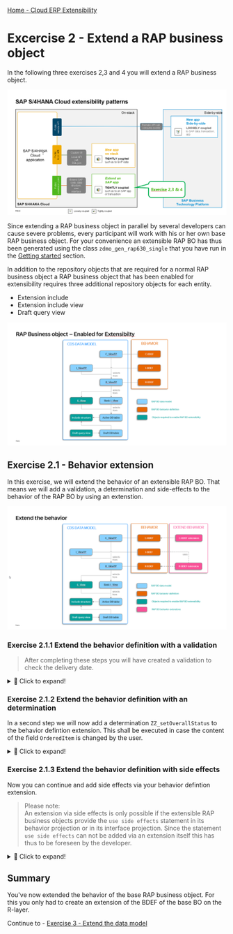 [Home - Cloud ERP Extensibility](../../../../#exercises)

# Excercise 2 - Extend a RAP business object

In the following three exercises 2,3 and 4 you will extend a RAP business object.  

![Scenario extend an SAP app](images/Scenario_Extend_SAP_App.png)   

Since extending a RAP business object in parallel by several developers can cause severe problems, every participant will work with his or her own base RAP business object. For your convenience an extensible RAP BO has thus been generated using the class `zdmo_gen_rap630_single` that you have run in the [Getting started](../ex0/README.md) section.

In addition to the repository objects that are required for a normal RAP business object a RAP business object that has been enabled for extensibility requires three additional repository objects for each entity.   

- Extension include  
- Extension include view   
- Draft query view
    
![A RAP BO enabled for extensibility](images/Extensibility_RAP_Business_Object_Enabled_For_Extensibility.png)   


## Exercise 2.1 - Behavior extension

In this exercise, we will extend the behavior of an extensible RAP BO. That means we will add a validation, a determination and side-effects to the behavior of the RAP BO by using an extenstion.    

![BDEF Extension](images/Extensibility_Extend_the_behavior.png)    

### Exercise 2.1.1 Extend the behavior definition with a validation

>  After completing these steps you will have created a validation to check the delivery date.  

 <details>
  <summary>🔵 Click to expand!</summary>

1. Right-click on the behavior definition `ZRAP630R_ShopTP_###` and select **New Behavior Extension** from the context menue. 

   ![BDEF Extension](images/ex2_01_010_RAP630.png)   

2. In the Create Behavior Extension dialogue enter the following values

    > **⚠⚠⚠ Caution**     
    > Be sure to change the name of the package from `ZRAP630_###` to `ZRAP630_###_EXT`.
    > By default the dialogue will propose the package name of the base RAP BO.  
    > In case of a package delivered by SAP this won't be a problem, but here we want to build the extension in a different package
    > in the customer namespace `Z`.
    
    **Package**: ⚠`ZRAP630_###_EXT`⚠   
    **Name**: `ZRAP630R_EXT_SHOPTP_###`  
    **Description**: `Extension for ZRAP630R_ShopTP_###`    
    **Behavior Definition**: `ZRAP630R_SHOPTP_###`  
    **BO Interface**: `ZRAP630I_SHOPTP_###`  

    ![BDEF Extension](images/ex2_01_020_RAP630.png)   

3. Select a transport request and press **Finish**   <  

4. Add a validation `zz_validateDeliverydate` to your behavior defintion that reacts on `create;` and the field `DeliveryDate;`  
   This validation must also be added to the `draft determine action Prepare` and activate your changes.
 
   <pre lang="ABAP">
   extension using interface zrap630i_shoptp_###
   implementation in class zbp_rap630r_ext_shoptp_### unique;

   extend behavior for Shop
   {     
     validation zz_validateDeliverydate on save { create;   field DeliveryDate; }

     extend draft determine action  Prepare
     {
       validation zz_validateDeliveryDate;
     }
   }  
   </pre> 

   
5. Click on the proposed name of the behavior implementation class **(1)** of your behavior extension and press **Ctrl+1** to start the content assist and click on the proposed action **(2)** and press Next **(3)**.  
   
   ![BDEF Extension](images/ex2_01_050_RAP630.png) 
   
6. Select a transport request and press **Finish**.    
   
7. This will open the editor for your behavior implementation class. Here you have to have to navigate to the **Local Types** tab since the implementation of behaviors takes place in local classes.    

   ![BDEF Extension](images/ex2_01_060_RAP630.png)    

8. Add the following code to the local class `lhc_shop` which implements the validation. 

   <pre lang="ABAP">   
   CLASS lhc_shop DEFINITION INHERITING FROM cl_abap_behavior_handler.   
   
     PUBLIC SECTION.  
       CONSTANTS state_area_check_delivery_date       TYPE string VALUE 'CHECK_DELIVERYDATE'       ##NO_TEXT.   
     PRIVATE SECTION.  
       METHODS zz_validateDeliverydate               FOR VALIDATE ON SAVE  
         IMPORTING keys FOR Shop~zz_validateDeliverydate.  
   
   ENDCLASS.  
   
   CLASS lhc_shop IMPLEMENTATION.  
   
     METHOD zz_validateDeliverydate.  
       READ ENTITIES OF ZRAP630i_ShopTP_### IN LOCAL MODE  
               ENTITY Shop  
               FIELDS ( DeliveryDate OverallStatus )  
               WITH CORRESPONDING #( keys )  
               RESULT DATA(onlineorders).  
   
       LOOP AT onlineorders INTO DATA(onlineorder).  
         APPEND VALUE #( %tky           = onlineorder-%tky  
                         %state_area    = state_area_check_delivery_date )  
                TO reported-shop.  
         DATA(deliverydate)             =  onlineorder-DeliveryDate - cl_abap_context_info=>get_system_date(  ).  
         IF onlineorder-deliverydate IS INITIAL  .  
           APPEND VALUE #( %tky           = onlineorder-%tky ) TO failed-shop.  
           APPEND VALUE #( %tky           = onlineorder-%tky  
                           %state_area    = state_area_check_delivery_date  
                           %msg           = new_message_with_text(  
                                               severity = if_abap_behv_message=>severity-error  
                                               text     = 'delivery period cannot be initial'  
                          ) )  
                   TO reported-shop.  
         ENDIF.  
       ENDLOOP.  
     ENDMETHOD.  
   ENDCLASS.  
   </pre>  

9. Open the service binding `ZRAP630UI_SHOP_O4_###` of your RAP base BO.

10. Double-click on the entity **Shop** . This will start the ADT preview of the Shop RAP BO.  

    ![BDEF Extension](images/ex2_01_070_RAP630.png) 

10. Press the **Create** button on the list page.
11. The **New : Shop** object page opens where you have to enter the data for a new order.      
12. Select a product for the field **OrderedItem** but do **NOT** select a **Delivery Date**
13. Press **Create**.   
14. This shall raise the follwoing error message:   

    ![BDEF Extension](images/ex2_01_090_RAP630.png)   

</details>

### Exercise 2.1.2 Extend the behavior definition with an determination

In a second step we will now add a determination `ZZ_setOverallStatus` to the behavior defintion extension. This shall be executed in case the content of the field `OrderedItem` is changed by the user.   

 <details>
  <summary>🔵 Click to expand!</summary>
 
1. Add the following statement to your behavior defintion extension `ZRAP630R_EXT_SHOPTP_###`.     

   <pre lang="ABAP">
     determination ZZ_setOverallStatus on modify {  field OrderedItem; }
   </pre>
  
   so that the code of your BDEF should now read as follows:   
   <pre lang="ABAP">   
   extension using interface zrap630i_shoptp_###
     implementation in class zbp_rap630r_ext_shoptp_### unique;
 
   extend behavior for Shop
   {
     validation zz_validateDeliverydate on save { create; field DeliveryDate; }
 
     extend draft determine action Prepare
      {
        validation zz_validateDeliveryDate;
       }
     determination ZZ_setOverallStatus on modify { field OrderedItem; }
    }
   </pre>

2. Press **Ctrl+1** to start the content assist and double-click on the proposal to add the appropriate code in the behavior implementation class `zbp_rap630r_ext_shoptp_###`. 

3. Add the following code into the implementation of the method `ZZ_setOverallStatus`. Do not forget to replace all occurences of `###` with your group number.   
   
   > The code first performs a read request using EML using the key fields of our RAP BO that are provided by the framework an reads the data of all affected 
   > orders. In the following loop statement it is checked whether the price exceeds a certain threshould (1000 EUR) and depending on the price the order is 
   > either autmatically approved or is awaiting an approval.   
   > The price for a product is read from an CDS view and the instance of the RAP BO is modified accordingly.    
 
   <pre lang="ABAP">
   METHOD ZZ_setOverallStatus.

    DATA update_bo      TYPE TABLE FOR UPDATE     ZRAP630i_ShopTP_###\\Shop.
    DATA update_bo_line TYPE STRUCTURE FOR UPDATE ZRAP630i_ShopTP_###\\Shop .

    READ ENTITIES OF ZRAP630I_ShopTP_### IN LOCAL MODE
      ENTITY Shop
        ALL FIELDS " ( OrderItemPrice OrderID )
        WITH CORRESPONDING #( keys )
      RESULT DATA(OnlineOrders)
      FAILED DATA(onlineorders_failed)
      REPORTED DATA(onlineorders_reported).

    DATA(product_value_help) = NEW zrap630_cl_vh_product_###(  ).
    data(products) = product_value_help->get_products(  ).

    LOOP AT onlineorders INTO DATA(onlineorder).

      update_bo_line-%tky = onlineorder-%tky.

      SELECT SINGLE * FROM @products as hugo
         WHERE Product = @onlineorder-OrderedItem  INTO @data(product).

      update_bo_line-OrderItemPrice = product-Price.
      update_bo_line-CurrencyCode = product-Currency.

      IF product-Price > 1000.
        update_bo_line-OverallStatus = 'Awaiting approval'.
      ELSE.
        update_bo_line-OverallStatus = 'Automatically approved'.
      ENDIF.
    
      APPEND update_bo_line TO update_bo.
    ENDLOOP.


    MODIFY ENTITIES OF zrap630i_shoptp_### IN LOCAL MODE
      ENTITY Shop
        UPDATE FIELDS (
        OverallStatus
        CurrencyCode
        OrderItemPrice
        )
        WITH update_bo
       REPORTED DATA(update_reported).

    reported = CORRESPONDING #( DEEP update_reported ).

    ENDMETHOD.
   
   </pre>

3. > When you get the error message:   
   > The entity "SHOP" does not have a determination "ZZ_SETOVERALLSTATUS".	 
   > This might be, because you have not activated yor BDEF yet.   

4. Create a new entity and select an item or change the item an existing entity,  
   **but don't save your changes** so that only the draft is affected.   

   > You will notice that the draft data for the item name is updated, but the price is NOT updated in the draft.
   > Also the approval status does not change in the draft if the product price becomes larger than 1000 Euro.  
   > The data will only be updated in the UI once you save your data.  
   > This we will change in the following step of our excerise by using side effects.

</details>



### Exercise 2.1.3 Extend the behavior definition with side effects

Now you can continue and add side effects via your behavior defintion extension.

> Please note:  
> An extension via side effects is only possible if the extensible RAP business objects provide the `use side effects` statement in its behavior projection or in its interface projection. 
> Since the statement `use side effects` can not be added via an extension itself this has thus to be foreseen by the developer.  

<details>
  <summary>🔵 Click to expand!</summary>

1. Open the behavior extension `ZRAP630R_Ext_ShopTP_###` by pressing **Ctrl+Shift+A**.
2. Add the following code snippet  
   
   <pre lang="ABAP">side effects { field OrderedItem affects field OrderItemPrice , field CurrencyCode ; }</pre>  

   to your behavior extension right after the determination. 
 
   Your BDEF extension code should now read as follows:  

   <pre lang="ABAP">
     extension using interface zrap630i_shoptp_###
       implementation in class zbp_rap630r_ext_shoptp_### unique;
 
       extend behavior for Shop
    {
      validation zz_validateDeliverydate on save { create; field DeliveryDate; }
      extend draft determine action Prepare
      {
        validation zz_validateDeliveryDate;
       }
     determination ZZ_setOverallStatus on modify { field OrderedItem; }
     side effects { field OrderedItem affects field OrderItemPrice , field CurrencyCode , field OverallStatus ; }
     }
    </pre>

3. Create a new order, specify a delivery data or open an existing order and switch to the edit mode and then select a (new) product. 
   
   You will notice that the data for the product that you have selected in the SAP Fiori UI is being updated automatically.  
   Also the approval status changes if the price changes from below 1000 Euro to a value that is larger than 1000 Euro and vice versa.    
   
   ![BDEF Extension](images/ex2_02_030_RAP630.png)
 
 
</pre> 
 </details>


## Summary

You've now extended the behavior of the base RAP business object. For this you only had to create an extension of the BDEF of the base BO on the R-layer.

Continue to - [Exercise 3 - Extend the data model ](../ex3/README.md)


